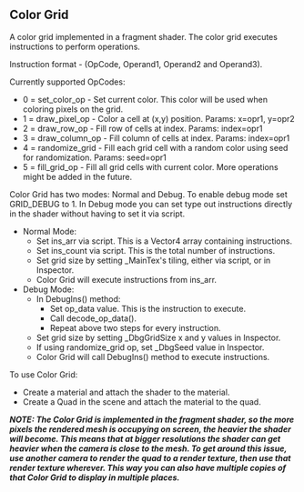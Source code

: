 ## Color Grid

A color grid implemented in a fragment shader. The color grid executes instructions to perform operations. 

Instruction format - (OpCode, Operand1, Operand2 and Operand3).

Currently supported OpCodes:
* 0 = set_color_op - Set current color. This color will be used when coloring pixels on the grid.
* 1 = draw_pixel_op - Color a cell at (x,y) position. Params: x=opr1, y=opr2
* 2 = draw_row_op - Fill row of cells at index. Params: index=opr1
* 3 = draw_column_op - Fill column of cells at index. Params: index=opr1
* 4 = randomize_grid - Fill each grid cell with a random color using seed for randomization. Params: seed=opr1
* 5 = fill_grid_op - Fill all grid cells with current color.
More operations might be added in the future.

Color Grid has two modes: Normal and Debug. To enable debug mode set GRID_DEBUG to 1. In Debug mode you can set type out instructions directly in the shader without having to set it via script.

* Normal Mode:
    * Set ins_arr via script. This is a Vector4 array containing instructions.
    * Set ins_count via script. This is the total number of instructions.
    * Set grid size by setting _MainTex's tiling, either via script, or in Inspector.
    * Color Grid will execute instructions from ins_arr.
* Debug Mode:
    * In DebugIns() method:
        * Set op_data value. This is the instruction to execute.
        * Call decode_op_data().
        * Repeat above two steps for every instruction.
    * Set grid size by setting _DbgGridSize x and y values in Inspector.
    * If using randomize_grid op, set _DbgSeed value in Inspector.
    * Color Grid will call DebugIns() method to execute instructions.

To use Color Grid:
* Create a material and attach the shader to the material.
* Create a Quad in the scene and attach the material to the quad.

___NOTE: The Color Grid is implemented in the fragment shader, so the more pixels the rendered mesh is occupying on screen, the heavier the shader will become. This means that at bigger resolutions the shader can get heavier when the camera is close to the mesh. To get around this issue, use another camera to render the quad to a render texture, then use that render texture wherever. This way you can also have multiple copies of that Color Grid to display in multiple places.___
